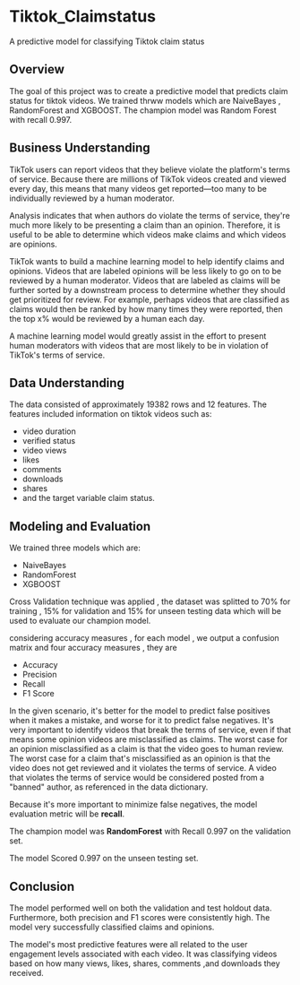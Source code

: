 # Tiktok_Claimstatus
A predictive model for classifying Tiktok claim status


## Overview 

The goal of this project was to create a predictive model that predicts claim status for tiktok videos.
We trained thrww models which are  NaiveBayes , RandomForest and XGBOOST.
The champion model was Random Forest with recall 0.997.

## Business Understanding 

TikTok users can report videos that they believe violate the platform's terms of service. Because there are millions of TikTok videos created and viewed every day, this means that many videos get reported—too many to be individually reviewed by a human moderator.

Analysis indicates that when authors do violate the terms of service, they're much more likely to be presenting a claim than an opinion. Therefore, it is useful to be able to determine which videos make claims and which videos are opinions.

TikTok wants to build a machine learning model to help identify claims and opinions. Videos that are labeled opinions will be less likely to go on to be reviewed by a human moderator. Videos that are labeled as claims will be further sorted by a downstream process to determine whether they should get prioritized for review. For example, perhaps videos that are classified as claims would then be ranked by how many times they were reported, then the top x% would be reviewed by a human each day.

A machine learning model would greatly assist in the effort to present human moderators with videos that are most likely to be in violation of TikTok's terms of service.

## Data Understanding

The data consisted of approximately 19382 rows and 12 features. The features included information on tiktok videos such as: 
 - video duration
 - verified status
 - video views
 - likes
 - comments
 - downloads
 - shares
 - and the target variable claim status.

## Modeling and Evaluation 

We trained three models which are:
 - NaiveBayes
 - RandomForest
 - XGBOOST

Cross Validation technique was applied , the dataset was splitted to 70% for training , 15% for validation and 15% for unseen testing data which will be used to evaluate our champion model.
   
considering accuracy measures , for each model , we output a confusion matrix and four accuracy measures , they are
 - Accuracy
 - Precision
 - Recall
 - F1 Score
   
In the given scenario, it's better for the model to predict false positives when it makes a mistake, and worse for it to predict false negatives. It's very important to identify videos that break the terms of service, even if that means some opinion videos are misclassified as claims. The worst case for an opinion misclassified as a claim is that the video goes to human review. The worst case for a claim that's misclassified as an opinion is that the video does not get reviewed and it violates the terms of service. A video that violates the terms of service would be considered posted from a "banned" author, as referenced in the data dictionary.

Because it's more important to minimize false negatives, the model evaluation metric will be **recall**.

The champion model was **RandomForest** with Recall 0.997 on the validation set.

The model Scored 0.997 on the unseen testing set.

## Conclusion

The model performed well on both the validation and test holdout data. Furthermore, both precision and F1 scores were consistently high. The model very successfully classified claims and opinions.

The model's most predictive features were all related to the user engagement levels associated with each video. It was classifying videos based on how many views, likes, shares, comments ,and downloads they received.
